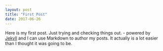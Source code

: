 ```yaml
---
layout: post
title: "First Post"
date: 2017-06-26
---
```


Here is my first post. Just trying and checking things out. - powered by [Jekyll](http://jekyllrb.com) and I can use Markdown to author my posts. It actually is a lot easier than I thought it was going to be.
